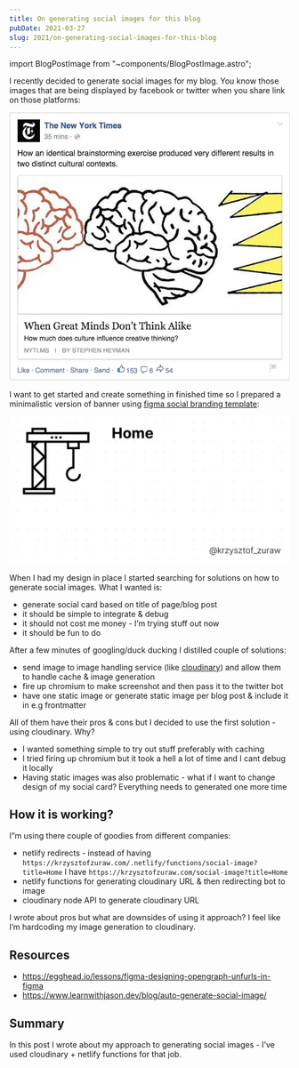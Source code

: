 ```yaml
---
title: On generating social images for this blog
pubDate: 2021-03-27
slug: 2021/on-generating-social-images-for-this-blog
---
```


import BlogPostImage from "~components/BlogPostImage.astro";

I recently decided to generate social images for my blog. You know those images that are being displayed by facebook or twitter when you share link on those platforms:

![Social card example](../../assets/2021-03-27-example.jpg)

I want to get started and create something in finished time so I prepared a minimalistic version of banner using [figma social branding template](https://www.figma.com/community/file/820337605519256142):

![My social card example](../../assets/2021-03-27-social-card.jpg)

When I had my design in place I started searching for solutions on how to generate social images. What I wanted is:

- generate social card based on title of page/blog post
- it should be simple to integrate & debug
- it should not cost me money - I’m trying stuff out now
- it should be fun to do

After a few minutes of googling/duck ducking I distilled couple of solutions:

- send image to image handling service (like [cloudinary](https://cloudinary.com)) and allow them to handle cache & image generation
- fire up chromium to make screenshot and then pass it to the twitter bot
- have one static image or generate static image per blog post & include it in e.g frontmatter

All of them have their pros & cons but I decided to use the first solution - using cloudinary. Why?

- I wanted something simple to try out stuff preferably with caching
- I tried firing up chromium but it took a hell a lot of time and I cant debug it locally
- Having static images was also problematic - what if I want to change design of my social card? Everything needs to generated one more time

## How it is working?

I”m using there couple of goodies from different companies:

- netlify redirects - instead of having `https://krzysztofzuraw.com/.netlify/functions/social-image?title=Home` I have `https://krzysztofzuraw.com/social-image?title=Home`
- netlify functions for generating cloudinary URL & then redirecting bot to image
- cloudinary node API to generate cloudinary URL

I wrote about pros but what are downsides of using it approach? I feel like I’m hardcoding my image generation to cloudinary.

## Resources

- https://egghead.io/lessons/figma-designing-opengraph-unfurls-in-figma
- https://www.learnwithjason.dev/blog/auto-generate-social-image/

## Summary

In this post I wrote about my approach to generating social images - I’ve used cloudinary + netlify functions for that job.
